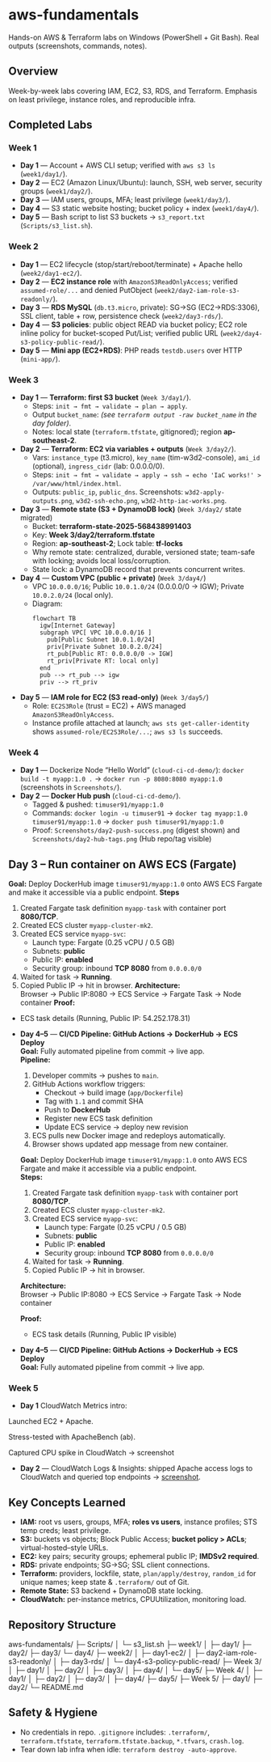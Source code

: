 # aws-fundamentals
Hands-on AWS & Terraform labs on Windows (PowerShell + Git Bash). Real outputs (screenshots, commands, notes).

## Overview
Week-by-week labs covering IAM, EC2, S3, RDS, and Terraform. Emphasis on least privilege, instance roles, and reproducible infra.

## Completed Labs
### Week 1
- **Day 1** — Account + AWS CLI setup; verified with `aws s3 ls` (`week1/day1/`).
- **Day 2** — EC2 (Amazon Linux/Ubuntu): launch, SSH, web server, security groups (`week1/day2/`).
- **Day 3** — IAM users, groups, MFA; least privilege (`week1/day3/`).
- **Day 4** — S3 static website hosting; bucket policy + index (`week1/day4/`).
- **Day 5** — Bash script to list S3 buckets → `s3_report.txt` (`Scripts/s3_list.sh`).

### Week 2
- **Day 1** — EC2 lifecycle (stop/start/reboot/terminate) + Apache hello (`week2/day1-ec2/`).
- **Day 2** — **EC2 instance role** with `AmazonS3ReadOnlyAccess`; verified `assumed-role/...` and denied PutObject (`week2/day2-iam-role-s3-readonly/`).
- **Day 3** — **RDS MySQL** (`db.t3.micro`, private): SG→SG (EC2→RDS:3306), SSL client, table + row, persistence check (`week2/day3-rds/`).
- **Day 4** — **S3 policies**: public object READ via bucket policy; EC2 role inline policy for bucket-scoped Put/List; verified public URL (`week2/day4-s3-policy-public-read/`).
- **Day 5** — **Mini app (EC2+RDS)**: PHP reads `testdb.users` over HTTP (`mini-app/`).

### Week 3
- **Day 1** — **Terraform: first S3 bucket** (`Week 3/day1/`).
  - Steps: `init → fmt → validate → plan → apply`.
  - Output `bucket_name`: *(see `terraform output -raw bucket_name` in the day folder)*.
  - Notes: local state (`terraform.tfstate`, gitignored); region **ap-southeast-2**.
- **Day 2** — **Terraform: EC2 via variables + outputs** (`Week 3/day2/`).
  - Vars: `instance_type` (t3.micro), `key_name` (tim-w3d2-console), `ami_id` (optional), `ingress_cidr` (lab: 0.0.0.0/0).
  - Steps: `init → fmt → validate → apply → ssh → echo 'IaC works!' > /var/www/html/index.html`.
  - Outputs: `public_ip`, `public_dns`. Screenshots: `w3d2-apply-outputs.png`, `w3d2-ssh-echo.png`, `w3d2-http-iac-works.png`.
- **Day 3** — **Remote state (S3 + DynamoDB lock)** (`Week 3/day2/` state migrated)
  - Bucket: **terraform-state-2025-568438991403**  
  - Key: **Week 3/day2/terraform.tfstate**  
  - Region: **ap-southeast-2**; Lock table: **tf-locks**  
  - Why remote state: centralized, durable, versioned state; team-safe with locking; avoids local loss/corruption.  
  - State lock: a DynamoDB record that prevents concurrent writes.
- **Day 4** — **Custom VPC (public + private)** (`Week 3/day4/`)
  - VPC `10.0.0.0/16`; Public `10.0.1.0/24` (0.0.0.0/0 → IGW); Private `10.0.2.0/24` (local only).
  - Diagram:
    ```mermaid
    flowchart TB
      igw[Internet Gateway]
      subgraph VPC[ VPC 10.0.0.0/16 ]
        pub[Public Subnet 10.0.1.0/24]
        priv[Private Subnet 10.0.2.0/24]
        rt_pub[Public RT: 0.0.0.0/0 -> IGW]
        rt_priv[Private RT: local only]
      end
      pub --> rt_pub --> igw
      priv --> rt_priv
    ```
- **Day 5** — **IAM role for EC2 (S3 read-only)** (`Week 3/day5/`)
  - Role: `EC2S3Role` (trust = EC2) + AWS managed `AmazonS3ReadOnlyAccess`.
  - Instance profile attached at launch; `aws sts get-caller-identity` shows `assumed-role/EC2S3Role/...`; `aws s3 ls` succeeds.

### Week 4

- **Day 1** — Dockerize Node “Hello World” (`cloud-ci-cd-demo/`): `docker build -t myapp:1.0 .` → `docker run -p 8080:8080 myapp:1.0` (screenshots in `Screenshots/`).
- **Day 2** — **Docker Hub push** (`cloud-ci-cd-demo/`).
  - Tagged & pushed: `timuser91/myapp:1.0`
  - Commands: `docker login -u timuser91` → `docker tag myapp:1.0 timuser91/myapp:1.0` → `docker push timuser91/myapp:1.0`
  - Proof: `Screenshots/day2-push-success.png` (digest shown) and `Screenshots/day2-hub-tags.png` (Hub repo/tag visible)
## Day 3 – Run container on AWS ECS (Fargate)
**Goal:** Deploy DockerHub image `timuser91/myapp:1.0` onto AWS ECS Fargate and make it accessible via a public endpoint.
**Steps**
1. Created Fargate task definition `myapp-task` with container port **8080/TCP**.
2. Created ECS cluster `myapp-cluster-mk2`.
3. Created ECS service `myapp-svc`:
   - Launch type: Fargate (0.25 vCPU / 0.5 GB)
   - Subnets: **public**
   - Public IP: **enabled**
   - Security group: inbound **TCP 8080** from `0.0.0.0/0`
4. Waited for task → **Running**.
5. Copied Public IP → hit in browser.
**Architecture:**  
Browser → Public IP:8080 → ECS Service → Fargate Task → Node container
**Proof:**  
- ECS task details (Running, Public IP: 54.252.178.31)
- **Day 4–5** — **CI/CD Pipeline: GitHub Actions → DockerHub → ECS Deploy**  
  **Goal:** Fully automated pipeline from commit → live app.  
  **Pipeline:**  
  1. Developer commits → pushes to `main`.  
  2. GitHub Actions workflow triggers:  
     - Checkout → build image (`app/Dockerfile`)  
     - Tag with `1.1` and commit SHA  
     - Push to **DockerHub**  
     - Register new ECS task definition  
     - Update ECS service → deploy new revision  
  3. ECS pulls new Docker image and redeploys automatically.  
  4. Browser shows updated app message from new container.  

  **Goal:** Deploy DockerHub image `timuser91/myapp:1.0` onto AWS ECS Fargate and make it accessible via a public endpoint.  
  **Steps:**  
  1. Created Fargate task definition `myapp-task` with container port **8080/TCP**.  
  2. Created ECS cluster `myapp-cluster-mk2`.  
  3. Created ECS service `myapp-svc`:  
     - Launch type: Fargate (0.25 vCPU / 0.5 GB)  
     - Subnets: **public**  
     - Public IP: **enabled**  
     - Security group: inbound **TCP 8080** from `0.0.0.0/0`  
  4. Waited for task → **Running**.  
  5. Copied Public IP → hit in browser.  

  **Architecture:**  
  Browser → Public IP:8080 → ECS Service → Fargate Task → Node container  

  **Proof:**  
  - ECS task details (Running, Public IP visible)  

- **Day 4–5** — **CI/CD Pipeline: GitHub Actions → DockerHub → ECS Deploy**  
  **Goal:** Fully automated pipeline from commit → live app.  


### Week 5
- **Day 1** CloudWatch Metrics intro:

Launched EC2 + Apache.

Stress-tested with ApacheBench (ab).

Captured CPU spike in CloudWatch → screenshot

- **Day 2** — CloudWatch Logs & Insights: shipped Apache access logs to CloudWatch and queried top endpoints → [screenshot](week5/day2-logs/insights-query.png).


## Key Concepts Learned
- **IAM:** root vs users, groups, MFA; **roles vs users**, instance profiles; STS temp creds; least privilege.
- **S3:** buckets vs objects; Block Public Access; **bucket policy > ACLs**; virtual-hosted–style URLs.
- **EC2:** key pairs; security groups; ephemeral public IP; **IMDSv2 required**.
- **RDS:** private endpoints; SG→SG; SSL client connections.
- **Terraform:** providers, lockfile, state, `plan/apply/destroy`, `random_id` for unique names; keep state & `.terraform/` out of Git.
- **Remote State:** S3 backend + DynamoDB state locking.
- **CloudWatch:** per-instance metrics, CPUUtilization, monitoring load.

## Repository Structure
aws-fundamentals/
├─ Scripts/
│  └─ s3_list.sh
├─ week1/
│  ├─ day1/ ├─ day2/ ├─ day3/ └─ day4/
├─ week2/
│  ├─ day1-ec2/
│  ├─ day2-iam-role-s3-readonly/
│  ├─ day3-rds/
│  └─ day4-s3-policy-public-read/
├─ Week 3/
│  ├─ day1/
│  ├─ day2/
│  ├─ day3/
│  ├─ day4/
│  └─ day5/
├─ Week 4/
│  ├─ day1/
│  ├─ day2/
│  ├─ day3/
│  ├─ day4/
  ├─ day5/
  ├─ Week 5/
    ├─ day1/
       ├─ day2/
└─ README.md

## Safety & Hygiene
- No credentials in repo. `.gitignore` includes: `.terraform/`, `terraform.tfstate`, `terraform.tfstate.backup`, `*.tfvars`, `crash.log`.
- Tear down lab infra when idle: `terraform destroy -auto-approve`.


